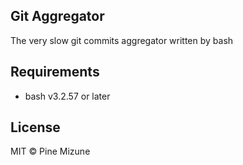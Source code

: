 ## Git Aggregator

The very slow git commits aggregator written by bash


## Requirements

- bash v3.2.57 or later


## License

MIT &copy; Pine Mizune

